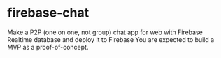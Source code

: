 # firebase-chat
Make a P2P (one on one, not group) chat app for web with Firebase Realtime database and deploy it to Firebase  You are expected to build a MVP as a proof-of-concept.
